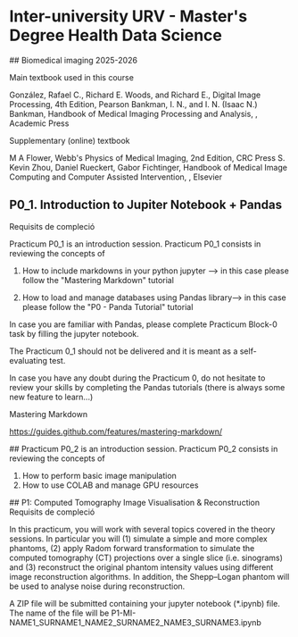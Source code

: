# Inter-university URV - Master's Degree Health Data Science

## Biomedical imaging 2025-2026

Main textbook used in this course

 González, Rafael C., Richard E. Woods, and Richard E., Digital Image Processing, 4th Edition, Pearson
 Bankman, I. N., and I. N. (Isaac N.) Bankman, Handbook of Medical Imaging Processing and Analysis, , Academic Press

Supplementary (online) textbook

 M A Flower, Webb's Physics of Medical Imaging, 2nd Edition, CRC Press
 S. Kevin Zhou, Daniel Rueckert, Gabor Fichtinger, Handbook of Medical Image Computing and Computer Assisted Intervention, , Elsevier



## P0_1. Introduction to Jupiter Notebook + Pandas
Requisits de compleció

Practicum P0_1 is an introduction session. Practicum P0_1 consists in reviewing the concepts of

1)    How to include markdowns in your python jupyter --> in this case please follow the "Mastering Markdown" tutorial

2)    How to load and manage databases using Pandas library--> in this case please follow the "P0 - Panda Tutorial" tutorial

In case you are familiar with Pandas, please complete Practicum Block-0 task by filling the jupyter notebook.

The Practicum 0_1 should not be delivered and it is meant as a self-evaluating test.

In case you have any doubt during the Practicum 0, do not hesitate to review your skills by completing the Pandas tutorials (there is always some new feature to learn...)

Mastering Markdown

https://guides.github.com/features/mastering-markdown/


## Practicum P0_2 is an introduction session. Practicum P0_2 consists in reviewing the concepts of

1)    How to perform basic image manipulation
2)    How to use COLAB and manage GPU resources



## P1: Computed Tomography Image Visualisation & Reconstruction
Requisits de compleció

In this practicum, you will work with several topics covered in the theory sessions. In particular you will (1) simulate a simple and more complex phantoms, (2) apply Radom forward transformation to simulate the computed tomography (CT) projections over a single slice (i.e. sinograms) and (3) reconstruct the original phantom intensity values using different image reconstruction algorithms. In addition, the Shepp–Logan phantom will be used to analyse noise during reconstruction.

A ZIP file will be submitted containing your jupyter notebook (*.ipynb) file. The name of the file will be P1-MI-NAME1_SURNAME1_NAME2_SURNAME2_NAME3_SURNAME3.ipynb


